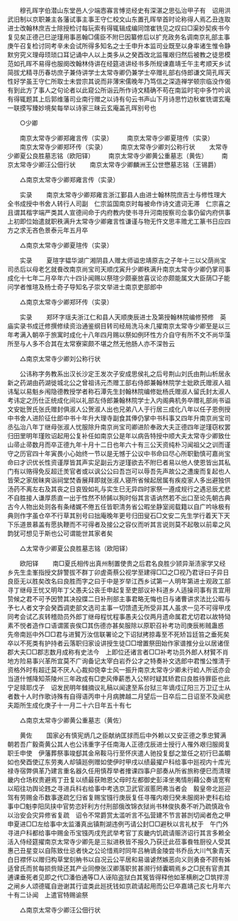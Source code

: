 <!-- { "loadSidebar": true } -->
　　穆孔晖字伯潜山东堂邑人少端悫寡言愽览经史有深湛之思弘治甲子有　诏用洪武旧制以京职兼主各藩试事主事王守仁校文山东置孔晖举首时论称得人焉乙丑连取进士改翰林庶吉士除授检讨每玩索有得辄辑成编同馆崔铣见之叹曰□渠妙契疾书今复见矣正德己巳逆瑾用事恶翰□儒臣不附巳因纂修后以扩充政务名调南京礼部主事庚午召复检讨同考辛未会试所得多知名之士壬申升本监司业既至以身率诸生惟令静默穷究义理母顼琐口耳记诵中人以上类多从之癸酉改北监罹艰归然后被教之徒思模范如孔晖不易得也服阕改翰林侍讲在经筵进讲经书多所规谏嘉靖壬午主考顺天乡试简拔尤精寻历春坊庶子兼侍讲学士太常寺卿仍兼学士卒赠礼部右侍郎谦文简孔晖天性好学虽王守仁所取士未尝宗其说而非薄宋儒晚年乃笃信之深造禅学顿宗临没作偈有到此方了事人之句论者以此窥公所诣云所作诗文精确不苟在南监时宅中多竹吟讽有得辄题其上后郭维藩司业南行赠之以诗有句云书声山下月诗思竹边秋崔铣谓玄庵一联摸写臻妙境矣每举以诗家三昧云玄庵盖孔晖别号也 

　　○少卿 

　　南京太常寺少卿郑雍言传（实录） 
　　南京太常寺少卿夏瑄传（实录） 
　　南京太常寺少卿郑环传（实录） 
　　南京太常寺少卿刘公称行状 
　　太常寺少卿夏公良胜墓志铭（欧阳铎） 
　　南京太常寺少卿黄公重墓志（黄佐） 
　　南京太常寺少卿汪公佃行状 
　　南京太常寺少卿麟洲王公世懋墓志铭（王锡爵） 

　　△南京太常寺少卿郑雍言传（实录） 

　　实录 
　　南京太常寺少卿郑雍言浙江鄞县人由进士翰林院庶吉士与修性理大全书成授中书舍人转行人司副　仁宗监国南京时每被命作诗文遣词无滞　仁宗喜之且谓其楷字端严类其人宣德间命于内府教内使书寻升河南按察司佥事仍留内府供事　上初即位始遣就职秩满升太常寺少卿雍言性谦谨与物无忤文思丰赡尤工篆书日应四方之求无吝色景泰元年五月卒 

　　△南京太常寺少卿夏瑄传（实录） 

　　实录 
　　夏瑄字韫华湖广湘阴县人赠太师谥忠靖原吉之子年十三以父荫尚宝司丞后以母老乞就飬改南京尚宝司天顺戊寅升少卿秩满升南京太常寺少卿仍掌司事成化十七年二月卒年六十四讣闻赐以祭瑄少颇豪放喜议论亦颇能属文大臣荫□子能问学者惟瑄及杨士奇子导知名子崇文举进士南京吏部郎中 

　　△南京太常寺少卿郑环传（实录） 

　　实录 
　　郑环字瑶夫浙江仁和县人天顺庚辰进士及第授翰林院编修预修　英庙实录书成迁修撰修续资治通鉴纲目转司经局洗马未几擢南京太常寺少卿至是以三年考满入朝卒于旅寓时成化十八年四月赐以祭如例环性方介自守有所不文不尚华藻所至与人多不合其在太常寮寀颇不堪之然无他肠人亦不深咎云 

　　△南京太常寺少卿刘公称行状 

　　公讳称字务教系出汉长沙定王发次子安成思侯礼之后号荆山刘氏由荆山析居永新之药湖由药湖徙城北公之曾祖讳元杰赠工部右侍郎兼翰林院学士妣欧氏赠淑人祖讳髦以易魁乡闱隐德教授学者称石潭先生封翰林院编修妣杨氏赠淑人留氏封太淑人考讳定之历仕正统成化间以礼部左侍郎兼翰林院学士入内阁典机务卒赠礼部尚书谥文安妣贺氏张氏赠封俱淑人公贺淑人出也兄弟八人于行居三成化八年以任子恩例授中书舍人进阶征仕郎中书十年升大理寺副食其俸仍掌中书科事又四年升南京尚宝司丞弘治八年丁继母张淑人忧服除升南京尚宝司卿进阶奉政大夫正德四年逆瑾窃权罢归田里明年瑾败诏起用公复补任如南京公是年以病告特授中顺大夫太常寺少卿致仕山帚止帚数月而卒正德九年十月十二日也年六十有三公天资纯朴习闻祖父之训而谨守之历官四十年寅畏小心始终一节以是无憾于公议中书命曰尽心所职勤慎可嘉尚宝命曰才识优长性资谨厚皆其声实足副云方逆瑾欲去不附巳者易以他人使恩皆出其私门有以赂得免反超迁羙官者或以讽公公曰吾岂可以辱吾先声故公之遭废而复起也人皆荣之家居昧爽诣祠堂焚香展拜即就张淑人寝所省候起居属有疾疫家人多出避独供汤药不离左右及其丧之日哀毁如礼与实生巳无异四时家祭一遵成规行之遇忌辰尤悲不自胜接人谦厚质直一出于性然不矫餙以狥时俗其言语讷然若不出口至论先朝古典古今人物出处则各有条绪娓不倦五任皆职清务省公暇坐静室阅载籍以自广吟咏极有典则作字虽仓卒不行草其别号曰拙庵晚年更号归田叟石□文安二先生学行着天下天下乐道景慕盖有愿执鞭而不可得者及接公之容仪而听其言说则莫不起敬以前辈之风韵犹可想见于斯也公可谓能世其家者矣 

　　△太常寺少卿夏公良胜墓志铭（欧阳铎） 

　　欧阳铎 
　　南□夏氏相传出真州制置使贵之后君名良胜少颕异渐渍家学又经乡先生圭峯指授文辞警拔不群丁卯虗斋蔡公视学至建得□□之□视乃君讶曰子异日良臣无以胜矣改名曰良胜而字之曰于中是岁举江西乡试第一人明年第进士观政工部寻丁继母王忧又明年丁父愚夫公丧壬申起复至吏部议补科道乡人适操司事有言宜用贽候之君不可予因赞其决投牒二日补刑部主事君略无悔也日与诸曹讲求法比公暇与予七人者文字会癸酉调吏部文选司主事一切馈遗无所受非其人虽求一见不可得甲戌同考会试乙亥转稽勋员外郎丁继母程忧程事愚夫公仅两月遗命属君尤切君以故特恸素不悦者造作口语谓匿丧俟□其伤德亦甚矣服除以原职召补考功司庚辰彬贼蛊惑　先帝南廵中外□□君与进贒万汝信联署论之下诏狱拷掠毒至不死矫旨廷笞之垂死矣卒以不死类有护持者云落职归家设讲授生徒□□增置祭田始作家谱推分业以居诸侄郡大夫□□郡志数月成称有史法今　上即位还诸言者□□补考功员外郎人材贒不肖地方险易事兴革所宜莫不广询备记太宰白岩乔公才之特奏补文选郎中君惟公惟清于资格外时有超迁莫不厌人心裁抑侥幸士风一振升南京太常寺少卿未行崄人所诋亦会当道什憾降知茶陵州三年政成有□吏风俸薪悉入公帑时疑其矫君曰良胜待罪臣也此宁足赎耶戊子　诏发民明年雠摘议礼稿以闻逮至系台狱三年谪戍辽阳三万卫辽士从者数十人时作歌诗殊有自得语丙申十月病脾越二月望后一日卒后二日诏至不及闻悲夫距所生成化庚子十一月二十六日年五十有七 

　　△南京太常寺少卿黄公重墓志（黄佐） 

　　黄佐 
　　国家必有慎宪炳几之臣献纳匡捄而后中外赖以又安正德之季忠贒满朝若吾广毅斋黄公其人也公讳重字子任南海人正德戊辰进士授行人罹外艰归服阕复职壬申使　伊藩葬祭事竣郄其金帛鞍马行至怀庆遣人驰投复郄之筮任之初行巳盖皭如也癸酉使辽东劳夷人却镇廵例赠如使伊时甲戌以绩最擢户科给事中廵视内十库光禄寺宿弊俱革乃建言重名器久任用慎荐举者搉课四事户部奏从所省旅称便巳而清理畿内仓场权贵避焉丁丑复以绩最获貤恩父母时左都御史彭泽坐夷情削藉公奏请宽宥以昭往功舆论韪之寻进兵科右给事中考选京卫武官淑慝罔弗当者会　毅皇帝北廵迎驾有劳赐金币数事遂疏乞归省复赐宝镪行庚辰复任寻罹内艰归癸未服阕补吏科右给事中□魁李阳凤挟中官势恣奸利方付刑部俄改锦衣狱尚书林俊执奏不听乃疏慎政令以治安会灾异修省复疏　诏令不常爵赏太滥听言不弘营建不节言甚剀切闻者危之甲申夏进□□左给事中太监潘真出镇荆湖违例丐请公封□□避秋以言礼杖于　午门外寻进户科都给事中赐金币宝镪丙戌充武举考官丁亥畿内饥疏请赈济诏行其言多赖全活入侍经筵擢南京太常寺少卿先是三拟进秩皆不报久乃获迁此莅事飬牲厨役人受其惠己丑星变以自陈致仕忌者快之公论惜焉时同年吕柟谪金陵尝书乔岳大川气象青天白日襟怀以赠归构草堂刻柟书以自况云公平居和易谐谑然嫉恶向义则勇奋不顾有姊适曾氏而贫每损赀赎还其产业同僚张汉卿落职贫甚濒行倾囊睭焉乡之□民有官责其逋课垂死者见即之代□潘伯通等□人诬陷盗狱白其冤皆得释他如革横刷之□筑捍涝之闸乡人颂德辄自逊谢其行谊类此廵抚钱如京疏请起用而公巳卒嘉靖己亥七月年六十有二讣闻　上遣官特赐谕祭 

　　△南京太常寺少卿汪公佃行状 

